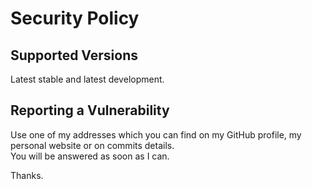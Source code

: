 # Security Policy

## Supported Versions

Latest stable and latest development.

## Reporting a Vulnerability

Use one of my addresses which you can find on my GitHub profile, my personal website or on commits details.  
You will be answered as soon as I can.  


Thanks.
